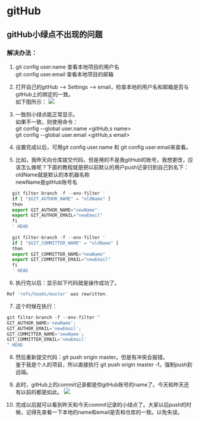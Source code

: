 # gitHub 

## gitHub小绿点不出现的问题
### 解决办法：
1. git config user.name 查看本地项目的用户名 <br />
  git config user.email  查看本地项目的邮箱
2. 打开自己的gitHub --> Settings --> email，检查本地的用户名和邮箱是否与gitHub上的绑定的一致。
<br />如下图所示：
![](https://i.loli.net/2019/06/15/5d046c37eea9247345.png)
3. 一致则小绿点能正常显示。<br />
如果不一致，则使用命令：<br />git config --global user.name <gitHub,s name><br />git config --global user.email <gitHub,s email>
4. 设置完成以后，可用git config user.name 和 git config user.email来查看。

5. 比如，我昨天向仓库提交代码，但是用的不是我gitHub的账号，我想更改，应该怎么做呢？下面的教程就是把以前默认的用户push记录归到自己到名下：<br/>
oldName就是默认的本机器名称<br />
newName是gitHub账号名
``` js
  git filter-branch -f --env-filter '
  if [ "$GIT_AUTHOR_NAME" = "oldName" ]
  then
  export GIT_AUTHOR_NAME="newName"
  export GIT_AUTHOR_EMAIL="newEmail"
  fi
  ' HEAD
  
  git filter-branch -f --env-filter '
  if [ "$GIT_COMMITTER_NAME" = "oldName" ]
  then
  export GIT_COMMITTER_NAME="newName"
  export GIT_COMMITTER_EMAIL="newEmail"
  fi
  ' HEAD
```
6. 执行完以后：显示如下代码就是操作成功了。
``` js
Ref 'refs/heads/master' was rewritten.
```

7. 这个时候在执行：
``` js
git filter-branch -f --env-filter "
GIT_AUTHOR_NAME='newName';
GIT_AUTHOR_EMAIL='newEmail';
GIT_COMMITTER_NAME='newName';
GIT_COMMITTER_EMAIL='newEmail'
" HEAD
```

8. 然后重新提交代码：git push origin master。但是有冲突会报错。
<br />鉴于我是个人的项目，所以直接执行 git push origin master -f。强制push到远端。

9. 此时，gitHub上的commit记录都是你gitHub账号的name了。今天和昨天还有以前的都是如此。
![](https://i.loli.net/2019/06/15/5d0474550fa6413175.png)

10. 完成以后就可以看到昨天和今天commit记录的小绿点了。大家以后push的时候，记得先查看一下本地的name和email是否和仓库的一致。以免失误。
